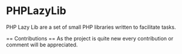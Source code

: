 # PHPLazyLib

PHP Lazy Lib are a set of small PHP libraries written to facilitate tasks.

== Contributions ==
As the project is quite new every contribution or comment will be appreciated.



